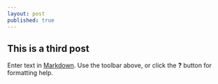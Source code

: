```yaml
---
layout: post
published: true
---
```







## This is a third post

Enter text in [Markdown](http://daringfireball.net/projects/markdown/). Use the toolbar above, or click the **?** button for formatting help.
